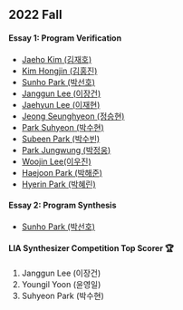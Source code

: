 ## 2022 Fall
#### Essay 1: Program Verification
- [Jaeho Kim (김재호)](essay/2022-jaeho.pdf)
- [Kim Hongjin (김홍진)](essay/2022-hongjin.pdf)
- [Sunho Park (박선호)](essay/2022-sunho.pdf)
- [Janggun Lee (이장건)](essay/2022-janggun.pdf)
- [Jaehyun Lee (이재현)](essay/2022-jaehyun.pdf)
- [Jeong Seunghyeon (정승현)](essay/2022-seunghyeon.pdf)
- [Park Suhyeon (박수현)](essay/2022-suhyeon.pdf)
- [Subeen Park (박수빈)](essay/2022-subeen.pdf)
- [Park Jungwung (박정웅)](essay/2022-jungwung.pdf)
- [Woojin Lee(이우진)](essay/2022-woojin.pdf)
- [Haejoon Park (박해준)](essay/2022-haejoon.pdf)
- [Hyerin Park (박혜린)](essay/2022-hyerin.pdf)

#### Essay 2: Program Synthesis
- [Sunho Park (박선호)](essay/2022-synthesis-sunho.pdf)

#### LIA Synthesizer Competition Top Scorer :trophy:
1. Janggun Lee (이장건)
2. Youngil Yoon (윤영일)
3. Suhyeon Park (박수현)
